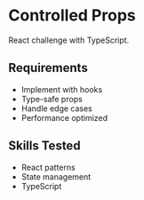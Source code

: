 # Controlled Props

React challenge with TypeScript.

## Requirements
- Implement with hooks
- Type-safe props
- Handle edge cases
- Performance optimized

## Skills Tested
- React patterns
- State management
- TypeScript
